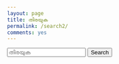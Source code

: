 ```yaml
---
layout: page
title: തിരയുക
permalink: /search2/
comments: yes
---
```

<form class="form-inline my-2 my-lg-0" role="search" method="get" action="{{site.baseurl}}/search2/">
		<input class="form-control mr-sm-2" id="search-box" name="query" placeholder="തിരയുക" type="text">
        <button class="btn btn-outline-success my-2 my-sm-0" type="submit">Search</button>
      </form>

<ul id="search-results"></ul>

<script>
  window.store = {
    {% for post in site.posts %}
      "{{ post.url | slugify }}": {
        "title": "{{ post.title | xml_escape }}",
        "author": "{{ post.author | xml_escape }}",
        "category": "{{ post.category | xml_escape }}",
        "content": {{ post.content | strip_html | strip_newlines | jsonify }},
        "url": "{{ post.url | xml_escape }}"
      }
      {% unless forloop.last %},{% endunless %}
    {% endfor %}
  };
</script>
<script src="/js/lunr.min.js"></script>
<script src="/js/search.js"></script>
